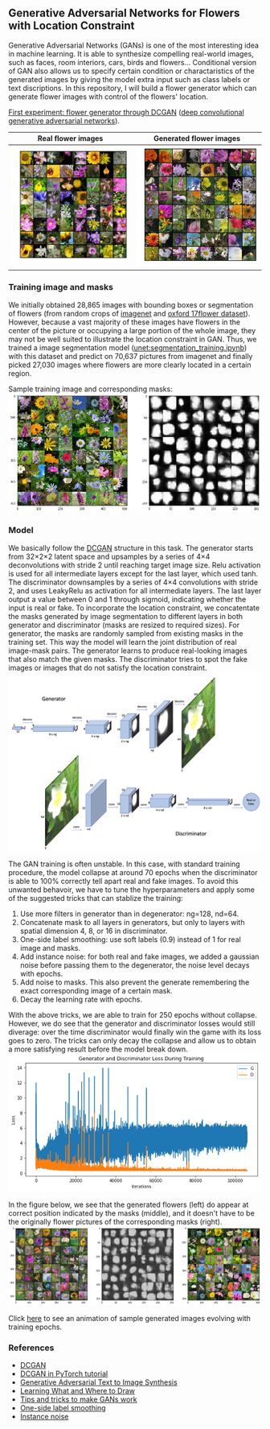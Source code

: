 
## Generative Adversarial Networks for Flowers with Location Constraint

Generative Adversarial Networks (GANs) is one of the most interesting idea in machine learning. It is able to synthesize compelling real-world images, such as faces, room interiors, cars, birds and flowers... Conditional version of GAN also allows us to specify certain condition or charactaristics of the generated images by giving the model extra input such as class labels or text discriptions. In this repository, I will build a flower generator which can generate flower images with control of the flowers' location.

[First experiment: flower generator through DCGAN](https://github.com/NoxMoon/gan_flowers/blob/master/GAN_flower.ipynb) ([deep convolutional generative adversarial networks](https://arxiv.org/abs/1511.06434)).

|Real flower images     |Generated flower images |
:-------------------------:|:-------------------------:
|<img src="Documents/real.png" width="400" />|<img src="Documents/fake.png" width="400" /> 

### Training image and masks
We initially obtained 28,865 images with bounding boxes or segmentation of flowers (from random crops of [imagenet](http://www.image-net.org) and [oxford 17flower dataset](http://www.robots.ox.ac.uk/~vgg/data/flowers/17/)). However, because a vast majority of these images have flowers in the center of the picture or occupying a large portion of the whole image, they may not be well suited to illustrate the location constraint in GAN. Thus, we trained a image segmentation model ([unet:segmentation_training.ipynb](https://github.com/NoxMoon/gan_flowers/blob/master/segmentation_training.ipynb)) with this dataset and predict on 70,637 pictures from imagenet and finally picked 27,030 images where flowers are more clearly located in a certain region.

Sample training image and corresponding masks:
![](Documents/training_image_mask.png)

### Model
We basically follow the [DCGAN](https://arxiv.org/abs/1511.06434) structure in this task. The generator starts from 32×2×2 latent space and upsamples by a series of 4×4 deconvolutions with stride 2 until reaching target image size. Relu activation is used for all intermediate layers except for the last layer, which used tanh. The discriminator downsamples by a series of 4×4 convolutions with stride 2, and uses LeakyRelu as activation for all intermediate layers. The last layer output a value between 0 and 1 through sigmoid, indicating whether the input is real or fake. To incorporate the location constraint, we concatentate the masks generated by image segmentation to different layers in both generator and discriminator (masks are resized to required sizes). For generator, the masks are randomly sampled from existing masks in the training set. This way the model will learn the joint distribution of real image-mask pairs. The generator learns to produce real-looking images that also match the given masks. The discriminator tries to spot the fake images or images that do not satisfy the location constraint.
![](Documents/model_structure.png)

The GAN training is often unstable. In this case, with standard training procedure, the model collapse at around 70 epochs when the discriminator is able to 100% correctly tell apart real and fake images. To avoid this unwanted behavoir, we have to tune the hyperparameters and apply some of the suggested tricks that can stablize the training:

1. Use more filters in generator than in degenerator: ng=128, nd=64.
1. Concatenate mask to all layers in generators, but only to layers with spatial dimension 4, 8, or 16 in discriminator.
1. One-side label smoothing: use soft labels (0.9) instead of 1 for real image and masks.
1. Add instance noise: for both real and fake images, we added a gaussian noise before passing them to the degenerator, the noise level decays with epochs.
1. Add noise to masks. This also prevent the generate remembering the exact corresponding image of a certain mask.
1. Decay the learning rate with epochs.

With the above tricks, we are able to train for 250 epochs without collapse. However, we do see that the generator and discriminator losses would still diverage: over the time discriminator would finally win the game with its loss goes to zero. The tricks can only decay the collapse and allow us to obtain a more satisfying result before the model break down.
![](Documents/losses.png)

In the figure below, we see that the generated flowers (left) do appear at correct position indicated by the masks (middle), and it doesn't have to be the originally flower pictures of the corresponding masks (right).
![](Documents/gen_image_mask.png)

Click [here](https://github.com/NoxMoon/gan_flowers/blob/master/gan_mask.gif) to see an animation of sample generated images evolving with training epochs.

### References
* [DCGAN](https://arxiv.org/abs/1511.06434)
* [DCGAN in PyTorch tutorial](https://pytorch.org/tutorials/beginner/dcgan_faces_tutorial.html)
* [Generative Adversarial Text to Image Synthesis](https://arxiv.org/pdf/1605.05396.pdf)
* [Learning What and Where to Draw](https://arxiv.org/abs/1610.02454)
* [Tips and tricks to make GANs work](https://github.com/soumith/ganhacks)
* [One-side label smoothing](https://arxiv.org/pdf/1606.03498.pdf)
* [Instance noise](https://www.inference.vc/instance-noise-a-trick-for-stabilising-gan-training/)
